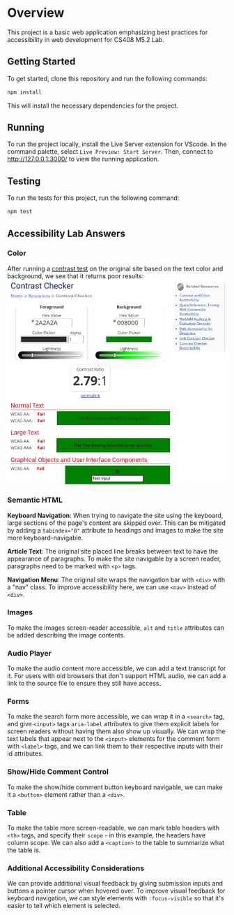 # Overview
This project is a basic web application emphasizing best practices for accessibility in web development for CS408 M5.2 Lab.

## Getting Started

To get started, clone this repository and run the following commands:

```bash
npm install
```
This will install the necessary dependencies for the project.

## Running
To run the project locally, install the Live Server extension for VScode. In the
command palette, select `Live Preview: Start Server`. Then, connect to
http://127.0.0.1:3000/ to view the running application.

## Testing
To run the tests for this project, run the following command:

```bash
npm test
```

## Accessibility Lab Answers

### Color
After running a [contrast test](https://webaim.org/resources/contrastchecker) on the original site based on the text color and background, we see that it returns poor results:
![Failing Test Results](media/ColorTestFail.png)

### Semantic HTML
**Keyboard Navigation**: When trying to navigate the site using the keyboard, large sections of the page's content are skipped over. This can be mitigated by adding a `tabindex="0"` attribute to headings and images to make the site more keyboard-navigable.

**Article Text**: The original site placed line breaks between text to have the appearance of paragraphs. To make the site navigable by a screen reader, paragraphs need to be marked with `<p>` tags.

**Navigation Menu**: The original site wraps the navigation bar with `<div>` with a "nav" class. To improve accessibility here, we can use `<nav>` instead of `<div>`.

### Images
To make the images screen-reader accessible, `alt` and `title` attributes can be added describing the image contents.

### Audio Player
To make the audio content more accessible, we can add a text transcript for it. For users with old browsers that don't support HTML audio, we can add a link to the
source file to ensure they still have access.

### Forms
To make the search form more accessible, we can wrap it in a `<search>` tag, and give `<input>` tags `aria-label` attributes to give them explicit labels for screen readers
without having them also show up visually. We can wrap the text labels that appear next to the `<input>` elements for the comment form with `<label>` tags, and we can link them to
their respective inputs with their id attributes.

### Show/Hide Comment Control
To make the show/hide comment button keyboard navigable, we can make it a `<button>` element rather than a `<div>`.

### Table
To make the table more screen-readable, we can mark table headers with `<th>` tags, and specify their `scope` - in this example, the headers have column scope. We can also add a `<caption>` to the table to summarize what the table is.

### Additional Accessibility Considerations
We can provide additional visual feedback by giving submission inputs and buttons a pointer cursor when hovered over. To improve visual feedback for keyboard navigation, we can style elements with `:focus-visible` so that it's easier to tell which element is selected.